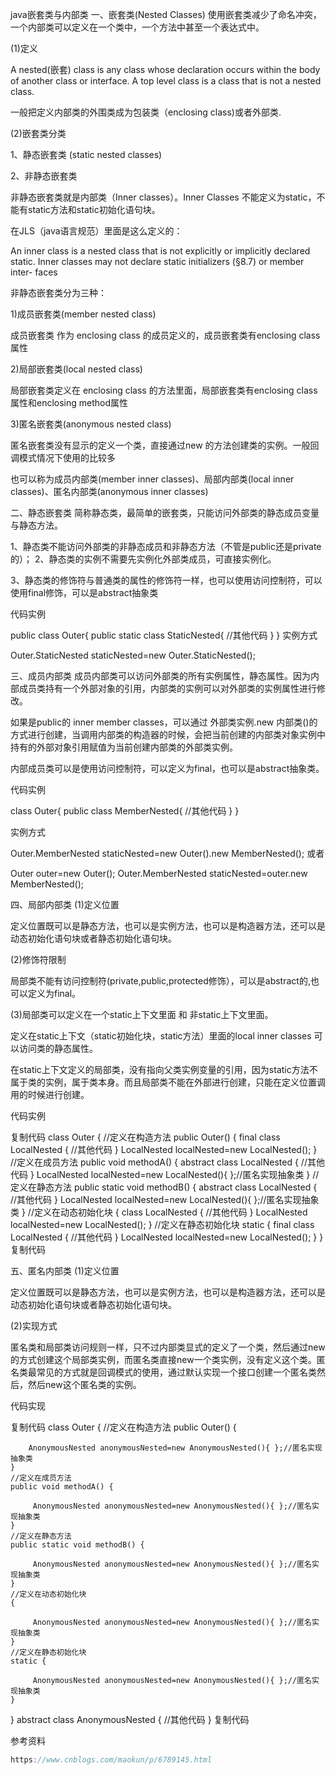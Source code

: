java嵌套类与内部类
一、嵌套类(Nested Classes)
使用嵌套类减少了命名冲突，一个内部类可以定义在一个类中，一个方法中甚至一个表达式中。

(1)定义

A nested(嵌套) class is any class whose declaration occurs within the body of another class or interface.  A top level class is a class that is not a nested class. 

一般把定义内部类的外围类成为包装类（enclosing class)或者外部类.

(2)嵌套类分类

1、静态嵌套类 (static nested classes)

2、非静态嵌套类

非静态嵌套类就是内部类（Inner classes）。Inner Classes 不能定义为static，不能有static方法和static初始化语句块。

在JLS（java语言规范）里面是这么定义的：

An inner class is a nested class that is not explicitly or implicitly declared static. Inner classes may not declare static initializers (§8.7) or member inter- faces

非静态嵌套类分为三种：

1)成员嵌套类(member nested class)

  成员嵌套类 作为 enclosing class 的成员定义的，成员嵌套类有enclosing class属性

2)局部嵌套类(local nested class)

  局部嵌套类定义在 enclosing class 的方法里面，局部嵌套类有enclosing class 属性和enclosing method属性

3)匿名嵌套类(anonymous nested class)

  匿名嵌套类没有显示的定义一个类，直接通过new 的方法创建类的实例。一般回调模式情况下使用的比较多

 

也可以称为成员内部类(member inner classes)、局部内部类(local inner classes)、匿名内部类(anonymous inner classes)

 

二、静态嵌套类
简称静态类，最简单的嵌套类，只能访问外部类的静态成员变量与静态方法。

1、静态类不能访问外部类的非静态成员和非静态方法（不管是public还是private的）；
2、静态类的实例不需要先实例化外部类成员，可直接实例化。

3、静态类的修饰符与普通类的属性的修饰符一样，也可以使用访问控制符，可以使用final修饰，可以是abstract抽象类

 代码实例

public class Outer{
    public static class StaticNested{
       //其他代码
   }
}
 实例方式

Outer.StaticNested staticNested=new Outer.StaticNested();
 

三、成员内部类
成员内部类可以访问外部类的所有实例属性，静态属性。因为内部成员类持有一个外部对象的引用，内部类的实例可以对外部类的实例属性进行修改。

如果是public的 inner  member classes，可以通过 外部类实例.new 内部类()的方式进行创建，当调用内部类的构造器的时候，会把当前创建的内部类对象实例中持有的外部对象引用赋值为当前创建内部类的外部类实例。

内部成员类可以是使用访问控制符，可以定义为final，也可以是abstract抽象类。

 代码实例

class Outer{
    public  class MemberNested{
       //其他代码
   }
}
 

 实例方式

Outer.MemberNested staticNested=new Outer().new MemberNested();
 或者

Outer outer=new  Outer(); 
Outer.MemberNested staticNested=outer.new MemberNested();
 

四、局部内部类
(1)定义位置

   定义位置既可以是静态方法，也可以是实例方法，也可以是构造器方法，还可以是动态初始化语句块或者静态初始化语句块。

(2)修饰符限制

   局部类不能有访问控制符(private,public,protected修饰），可以是abstract的,也可以定义为final。

(3)局部类可以定义在一个static上下文里面 和 非static上下文里面。

   定义在static上下文（static初始化块，static方法）里面的local inner classes 可以访问类的静态属性。

   在static上下文定义的局部类，没有指向父类实例变量的引用，因为static方法不属于类的实例，属于类本身。而且局部类不能在外部进行创建，只能在定义位置调用的时候进行创建。

代码实例


复制代码
class Outer {
     //定义在构造方法
    public Outer() {
        final class LocalNested {
            //其他代码
        }
        LocalNested localNested=new LocalNested();
    }
    //定义在成员方法
    public void methodA() {
        abstract class LocalNested {
            //其他代码
        }
         LocalNested localNested=new LocalNested(){ };//匿名实现抽象类
    }
    //定义在静态方法
    public static void methodB() {
        abstract class LocalNested {
            //其他代码
        }
         LocalNested localNested=new LocalNested(){ };//匿名实现抽象类
    }
    //定义在动态初始化块
    {
        class LocalNested {
            //其他代码
        }
         LocalNested localNested=new LocalNested();
    }
    //定义在静态初始化块
    static {
        final class LocalNested {
            //其他代码
        }
         LocalNested localNested=new LocalNested();
    }
}
复制代码
 

五、匿名内部类
(1)定义位置

 定义位置既可以是静态方法，也可以是实例方法，也可以是构造器方法，还可以是动态初始化语句块或者静态初始化语句块。

(2)实现方式

匿名类和局部类访问规则一样，只不过内部类显式的定义了一个类，然后通过new的方式创建这个局部类实例，而匿名类直接new一个类实例，没有定义这个类。匿名类最常见的方式就是回调模式的使用，通过默认实现一个接口创建一个匿名类然后，然后new这个匿名类的实例。

代码实现


复制代码
class Outer {
     //定义在构造方法
    public Outer() {
       
        AnonymousNested anonymousNested=new AnonymousNested(){ };//匿名实现抽象类
    }
    //定义在成员方法
    public void methodA() {
       
         AnonymousNested anonymousNested=new AnonymousNested(){ };//匿名实现抽象类
    }
    //定义在静态方法
    public static void methodB() {
       
         AnonymousNested anonymousNested=new AnonymousNested(){ };//匿名实现抽象类
    }
    //定义在动态初始化块
    {
        
         AnonymousNested anonymousNested=new AnonymousNested(){ };//匿名实现抽象类
    }
    //定义在静态初始化块
    static {
       
         AnonymousNested anonymousNested=new AnonymousNested(){ };//匿名实现抽象类
    }
}
 abstract class AnonymousNested {
            //其他代码
}
复制代码

参考资料
 
```java
https://www.cnblogs.com/maokun/p/6789145.html
```